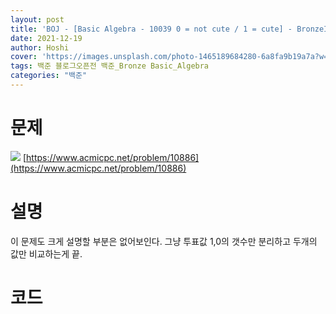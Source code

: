```yaml
---
layout: post
title: 'BOJ - [Basic Algebra - 10039 0 = not cute / 1 = cute] - BronzeIII🥉'
date: 2021-12-19
author: Hoshi
cover: 'https://images.unsplash.com/photo-1465189684280-6a8fa9b19a7a?w=1600&q=900'
tags: 백준 블로그오픈전 백준_Bronze Basic_Algebra
categories: "백준"
---
```

# 문제
![]({{site.url}}/assets/img/posts_img/10886.png)
[https://www.acmicpc.net/problem/10886](https://www.acmicpc.net/problem/10886)

# 설명
이 문제도 크게 설명할 부분은 없어보인다. 그냥 투표값 1,0의 갯수만 분리하고 두개의 값만 비교하는게 끝.

# 코드

```c

```
